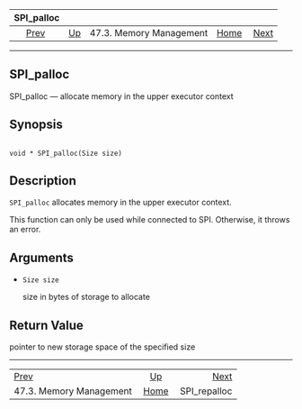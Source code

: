 

|                     SPI\_palloc                    |                                                 |                         |                                                       |                                          |
| :------------------------------------------------: | :---------------------------------------------- | :---------------------: | ----------------------------------------------------: | ---------------------------------------: |
| [Prev](spi-memory.html "47.3. Memory Management")  | [Up](spi-memory.html "47.3. Memory Management") | 47.3. Memory Management | [Home](index.html "PostgreSQL 17devel Documentation") |  [Next](spi-realloc.html "SPI_repalloc") |

***

## SPI\_palloc

SPI\_palloc — allocate memory in the upper executor context

## Synopsis

```

void * SPI_palloc(Size size)
```

## Description

`SPI_palloc` allocates memory in the upper executor context.

This function can only be used while connected to SPI. Otherwise, it throws an error.

## Arguments

* `Size size`

    size in bytes of storage to allocate

## Return Value

pointer to new storage space of the specified size

***

|                                                    |                                                       |                                          |
| :------------------------------------------------- | :---------------------------------------------------: | ---------------------------------------: |
| [Prev](spi-memory.html "47.3. Memory Management")  |    [Up](spi-memory.html "47.3. Memory Management")    |  [Next](spi-realloc.html "SPI_repalloc") |
| 47.3. Memory Management                            | [Home](index.html "PostgreSQL 17devel Documentation") |                            SPI\_repalloc |
